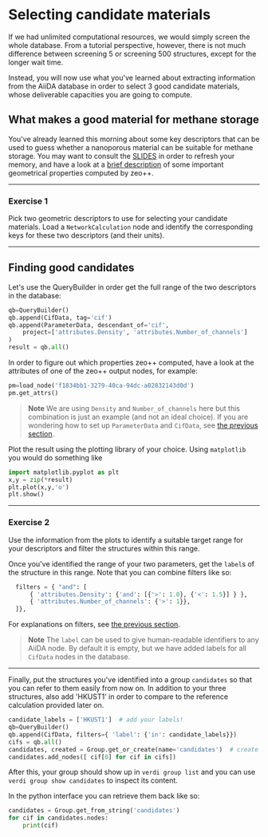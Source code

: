# Selecting candidate materials

If we had unlimited computational resources, we would simply screen the whole
database.
From a tutorial perspective, however, there is not much difference between
screening 5 or screening 500 structures, except for the longer wait time.

Instead, you will now use what you've learned about extracting information from
the AiiDA database in order to select 3 good candidate materials, whose deliverable
capacities you are going to compute.

## What makes a good material for methane storage

You've already learned this morning about some key descriptors that can be used to guess whether a nanoporous material can be suitable for methane storage.
You may want to consult the
[SLIDES](https://docs.google.com/presentation/d/1F_bczGaH8n3CSR6rFoP3z8d6rPbRY1B7t_YuiaO0qgw/edit?usp=sharing)
in order to refresh your memory,
and have a look at a [brief description](../theoretical/geometric-properties) of some important geometrical properties computed by zeo++.

---

### Exercise 1

Pick two geometric descriptors to use for selecting your candidate materials.
Load a `NetworkCalculation` node and identify the corresponding keys for these two descriptors (and their units).

---

## Finding good candidates

Let's use the QueryBuilder in order get the full range of the two descriptors in the database:

```python
qb=QueryBuilder()
qb.append(CifData, tag='cif')
qb.append(ParameterData, descendant_of='cif',
    project=['attributes.Density', 'attributes.Number_of_channels']
)
result = qb.all()
```

In order to figure out which properties zeo++ computed, have a look at the attributes
of one of the zeo++ output nodes, for example:

```python
pm=load_node('f1834bb1-3279-40ca-94dc-a02832143d0d')
pm.get_attrs()
```

> **Note**
> We are using `Density` and `Number_of_channels` here but this combination
> is just an example (and not an ideal choice).
> If you are wondering how to set up `ParameterData` and `CifData`, see
> [the previous section](queries#the-aiida-querybuilder).

Plot the result using the plotting library of your choice.
Using `matplotlib` you would do something like

```python
import matplotlib.pyplot as plt
x,y = zip(*result)
plt.plot(x,y,'o')
plt.show()
```

---

### Exercise 2

Use the information from the plots to identify a suitable target range for your
descriptors and filter the  structures within this range.

Once you've identified the range of your two parameters,
get the `label`s of the structure in this range.
Note that you can combine filters like so:

```python
  filters = { "and": [
      { 'attributes.Density': {'and': [{'>': 1.0}, {'<': 1.5}] } },
      { 'attributes.Number_of_channels': {'>': 1}},
  ]},
```

For explanations on filters, see [the previous section](queries#filters).

> **Note**
> The `label` can be used to give human-readable identifiers to any AiiDA node.
> By default it is empty, but we have added labels for all `CifData` nodes
> in the database.

---

Finally, put the structures you've identified into a group `candidates`
so that you can refer to them easily from now on.
In addition to your three structures, also add 'HKUST1' in order to compare
to the reference calculation provided later on.

```python
candidate_labels = ['HKUST1']  # add your labels!
qb=QueryBuilder()
qb.append(CifData, filters={ 'label': {'in': candidate_labels}})
cifs = qb.all()
candidates, created = Group.get_or_create(name='candidates')  # create & store new group
candidates.add_nodes([ cif[0] for cif in cifs])
```

After this, your group should show up in `verdi group list`
and you can use `verdi group show candidates` to inspect its content.

In the python interface you can retrieve them back like so:

```python
candidates = Group.get_from_string('candidates')
for cif in candidates.nodes:
    print(cif)
```
